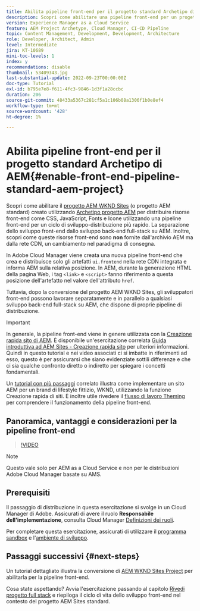 ```yaml
---
title: Abilita pipeline front-end per il progetto standard Archetipo di AEM
description: Scopri come abilitare una pipeline front-end per un progetto AEM standard per una distribuzione più rapida delle risorse statiche come CSS, JavaScript, Font e icone. Separazione dello sviluppo front-end dallo sviluppo back-end full-stack su AEM.
version: Experience Manager as a Cloud Service
feature: AEM Project Archetype, Cloud Manager, CI-CD Pipeline
topic: Content Management, Development, Development, Architecture
role: Developer, Architect, Admin
level: Intermediate
jira: KT-10689
mini-toc-levels: 1
index: y
recommendations: disable
thumbnail: 53409343.jpg
last-substantial-update: 2022-09-23T00:00:00Z
doc-type: Tutorial
exl-id: b795e7e8-f611-4fc3-9846-1d3f1a28ccbc
duration: 206
source-git-commit: 48433a5367c281cf5a1c106b08a1306f1b0e8ef4
workflow-type: tm+mt
source-wordcount: '428'
ht-degree: 1%

---
```


# Abilita pipeline front-end per il progetto standard Archetipo di AEM{#enable-front-end-pipeline-standard-aem-project}

Scopri come abilitare il [progetto AEM WKND Sites](https://github.com/adobe/aem-guides-wknd) (o progetto AEM standard) creato utilizzando [Archetipo progetto AEM](https://github.com/adobe/aem-project-archetype) per distribuire risorse front-end come CSS, JavaScript, Fonts e Icone utilizzando una pipeline front-end per un ciclo di sviluppo-distribuzione più rapido. La separazione dello sviluppo front-end dallo sviluppo back-end full-stack su AEM. Inoltre, scopri come queste risorse front-end sono __non__ fornite dall&#39;archivio AEM ma dalla rete CDN, un cambiamento nel paradigma di consegna.


In Adobe Cloud Manager viene creata una nuova pipeline front-end che crea e distribuisce solo gli artefatti `ui.frontend` nella rete CDN integrata e informa AEM sulla relativa posizione. In AEM, durante la generazione HTML della pagina Web, i tag `<link>` e `<script>` fanno riferimento a questa posizione dell&#39;artefatto nel valore dell&#39;attributo `href`.

Tuttavia, dopo la conversione del progetto AEM WKND Sites, gli sviluppatori front-end possono lavorare separatamente e in parallelo a qualsiasi sviluppo back-end full-stack su AEM, che dispone di proprie pipeline di distribuzione.

>[!IMPORTANT]
>
>In generale, la pipeline front-end viene in genere utilizzata con la [Creazione rapida sito di AEM](https://experienceleague.adobe.com/docs/experience-manager-cloud-service/content/sites/administering/site-creation/quick-site/overview.html?lang=it). È disponibile un&#39;esercitazione correlata [Guida introduttiva ad AEM Sites - Creazione rapida sito](https://experienceleague.adobe.com/docs/experience-manager-learn/getting-started-wknd-tutorial-develop/site-template/overview.html?lang=it) per ulteriori informazioni. Quindi in questo tutorial e nei video associati ci si imbatte in riferimenti ad esso, questo è per assicurarsi che siano evidenziate sottili differenze e che ci sia qualche confronto diretto o indiretto per spiegare i concetti fondamentali.


Un [tutorial con più passaggi](https://experienceleague.adobe.com/docs/experience-manager-learn/getting-started-wknd-tutorial-develop/site-template/overview.html?lang=it) correlato illustra come implementare un sito AEM per un brand di lifestyle fittizio, WKND, utilizzando la funzione Creazione rapida di siti. È inoltre utile rivedere il [flusso di lavoro Theming](https://experienceleague.adobe.com/docs/experience-manager-learn/getting-started-wknd-tutorial-develop/site-template/theming.html?lang=it) per comprendere il funzionamento della pipeline front-end.

## Panoramica, vantaggi e considerazioni per la pipeline front-end

>[!VIDEO](https://video.tv.adobe.com/v/3409343?quality=12&learn=on)


>[!NOTE]
>
>Questo vale solo per AEM as a Cloud Service e non per le distribuzioni Adobe Cloud Manager basate su AMS.

## Prerequisiti

Il passaggio di distribuzione in questa esercitazione si svolge in un Cloud Manager di Adobe. Assicurati di avere il ruolo __Responsabile dell&#39;implementazione__, consulta Cloud Manager [Definizioni dei ruoli](https://experienceleague.adobe.com/docs/experience-manager-cloud-manager/content/requirements/users-and-roles.html?lang=it#role-definitions).

Per completare questa esercitazione, assicurati di utilizzare il [programma sandbox](https://experienceleague.adobe.com/docs/experience-manager-cloud-service/content/implementing/using-cloud-manager/programs/introduction-sandbox-programs.html?lang=it) e l&#39;[ambiente di sviluppo](https://experienceleague.adobe.com/docs/experience-manager-cloud-service/content/implementing/using-cloud-manager/manage-environments.html?lang=it).

## Passaggi successivi {#next-steps}

Un tutorial dettagliato illustra la conversione di [AEM WKND Sites Project](https://github.com/adobe/aem-guides-wknd) per abilitarla per la pipeline front-end.

Cosa state aspettando? Avvia l&#39;esercitazione passando al capitolo [Rivedi progetto full stack](review-uifrontend-module.md) e riepiloga il ciclo di vita dello sviluppo front-end nel contesto del progetto AEM Sites standard.

